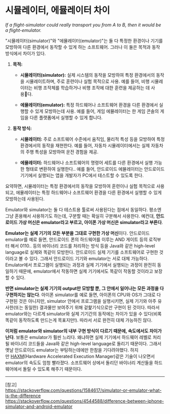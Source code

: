 
# 시뮬레이터, 에뮬레이터 차이

*If a flight-simulator could really transport you from A to B, then it would be a flight-emulator.*


"시뮬레이터(simulator)"와 "에뮬레이터(emulator)"는 둘 다 특정한 환경이나 기기를 모방하여 다른 환경에서 동작할 수 있게 하는 소프트웨어. 그러나 이 둘은 목적과 동작 방식에서 차이가 있다.

1. **목적:**
    - **시뮬레이터(simulator):** 실제 시스템의 동작을 모방하여 특정 환경에서의 동작을 시뮬레이트하며, 주로 훈련이나 실험 목적으로 사용. 예를 들어, 비행 시뮬레이터는 비행 조작체를 학습하거나 비행 조작에 대한 훈련을 제공하는 데 사용다.
  
    - **에뮬레이터(emulator):** 특정 하드웨어나 소프트웨어 환경을 다른 환경에서 실행할 수 있게 모방하는데 사용. 예를 들어, 게임 에뮬레이터는 한 게임 콘솔의 게임을 다른 플랫폼에서 실행할 수 있게 합니다.

2. **동작 방식:**
    - **시뮬레이터:** 주로 소프트웨어 수준에서 움직임, 물리적 특성 등을 모방하여 특정 환경에서의 동작을 재현한다. 예를 들어, 자동차 시뮬레이터에서는 실제 자동차의 주행 특성을 모방하여 운전 경험을 제공.

    - **에뮬레이터:** 하드웨어나 소프트웨어의 명령어 세트를 다른 환경에서 실행 가능한 형태로 변환하여 실행한다.. 예를 들어, 안드로이드 에뮬레이터는 안드로이드 기기에서 실행되는 앱을 개발자가 PC에서 테스트할 수 있도록 한다.

요약하면, 시뮬레이터는 특정 환경에서의 동작을 모방하여 훈련이나 실험 목적으로 사용되고, 에뮬레이터는 특정 하드웨어나 소프트웨어 환경을 다른 환경에서 실행할 수 있게 모방하는데 사용된다.


Emulator와 simulator는 둘 다 테스트용 툴로써 사용된다는 점에서 동일하다. 평소엔 그냥 혼용해서 사용하기도 하는데, 구분할 때는 확실히 구분해서 사용한다. 예컨대, **안드로이드 가상 머신은 emulator라고 부르고, 아이폰 가상 머신은 simulator라고 부른다**.


**Emulator는 실제 기기의 모든 부분을 그대로 구현한 가상 머신**이다. 안드로이드 emulator를 예로 들면, 안드로이드 폰의 하드웨어를 이루는 AND 게이트 등의 로직부터 해서 0110.. 등의 바이너리 코드를 처리하는 방식 등을 Java와 같은 high-level language로 실제와 똑같이 모방한다. 안드로이드 실제 기기를 소프트웨어로 구현한 것이라고 볼 수 있다. 그래서 안드로이드 기기와 emulator는 서로 대체 가능하다. Emulator에서 프로그램이 실행되는 과정과 실제 기기에서 실행되는 과정이 완전히 동일하기 때문에, emulator에서 작동하면 실제 기기에서도 똑같이 작동할 것이라고 보장할 수 있다.


**반면 simulator는 실제 기기의 output만 모방할 뿐, 그 안에서 일어나는 모든 과정을 다 구현하지는 않는다**. 아이폰 simulator를 예로 들면, 아이폰의 CPU와 OS가 그대로 다 구현된 것은 아니지만, simulator 안에서 프로그램을 실행시키면, 실제 기기와 아주 유사한(또는 동일한) 결과물만 보여주기 위해 겉핥기식으로만 구현이 된 것이다. 따라서 emulator와는 다르게 simulator와 실제 기기간의 동작에는 차이가 있을 수 있다(비록 똑같이 동작하도록 만드는게 목표지만!). 따라서 서로 완전히 대체 가능하진 않다.


**이처럼 emulator와 simulator의 내부 구현 방식이 다르기 때문에, 속도에서도 차이가 난다**. 보통은 emulator가 훨씬 느리다. 왜냐하면 실제 기기에서 하드웨어 레벨로 처리될 바이너리 코드들을 Java와 같은 high-level language로 돌리기 때문이다. 그래서 옛날 안드로이드 emulator는 부팅하는데에만 한참을 기다려야했다. 하지만 [HAXM](https://software.intel.com/en-us/articles/intel-hardware-accelerated-execution-manager-intel-haxm)(Hardware Accelerated Execution Manager)같은 기술이 나오면서 emulator의 속도도 엄청 빨라졌다. 소프트웨어 상에서 돌리던 바이너리 계산들을 하드웨어에서 돌릴 수 있도록 해주기 때문이다.


---

[참고]  
https://stackoverflow.com/questions/1584617/simulator-or-emulator-what-is-the-difference  
https://stackoverflow.com/questions/4544588/difference-between-iphone-simulator-and-android-emulator